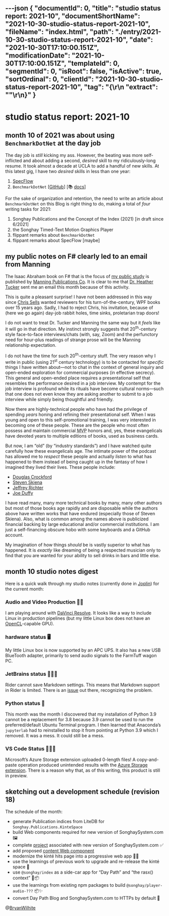---json
{
  "documentId": 0,
  "title": "studio status report: 2021-10",
  "documentShortName": "2021-10-30-studio-status-report-2021-10",
  "fileName": "index.html",
  "path": "./entry/2021-10-30-studio-status-report-2021-10",
  "date": "2021-10-30T17:10:00.151Z",
  "modificationDate": "2021-10-30T17:10:00.151Z",
  "templateId": 0,
  "segmentId": 0,
  "isRoot": false,
  "isActive": true,
  "sortOrdinal": 0,
  "clientId": "2021-10-30-studio-status-report-2021-10",
  "tag": "{\r\n  \"extract\": \"\"\r\n}"
}
---

# studio status report: 2021-10

## month 10 of 2021 was about using `BenchmarkDotNet` at the day job

The day job is _still_ kicking my ass. However, the beating was more self-inflicted and about adding a second, _desired_ skill to my ridiculously-long resume. It took almost a decade at UCLA to add a handful of new skills. At this latest gig, I have two _desired_ skills in less than one year:

1. [SpecFlow](https://specflow.org/)
2. `BenchmarkDotNet` [[GitHub](https://github.com/dotnet/BenchmarkDotNet)] [📚 [docs](https://benchmarkdotnet.org/articles/guides/getting-started.html)]

For the sake of organization and retention, the need to write an article about `BenchmarkDotNet` on this Blog is right thing to do, making a total of _four_ writing tasks for 2021:

1. Songhay Publications and the Concept of the Index (2021) [in draft since 6/2021]
2. the Songhay Timed-Text Motion Graphics Player
3. flippant remarks about `BenchmarkDotNet`
4. flippant remarks about SpecFlow [maybe]

## my public notes on F# clearly led to an email from Manning

The Isaac Abraham book on F# that is the focus of [my public study](https://github.com/BryanWilhite/jupyter-central/tree/master/get-programming-with-f-sharp) is published by [Manning Publications Co](https://www.manning.com/). It is clear to me that [Dr. Heather Tucker](https://www.linkedin.com/in/heather-tucker-phd-she-her-54658b103/) sent me an email this month because of this activity.

This is quite a pleasant surprise! I have not been addressed in this way since [Chris Sells](https://channel9.msdn.com/Blogs/funkyonex/Happy-Birthday-NET-with-Chris-Sells) wanted reviewers for his turn-of-the-century, WPF books over 15 years ago. Sadly, I had to reject Chris, his invitation, because of (here we go again) day-job rabbit holes, time sinks, proletarian trap doors!

I do not want to treat Dr. Tucker and Manning the same way but it _feels_ like it will go in that direction. My instinct strongly suggests that 20<sup>th</sup>-century style face-to-face interviews/chats (with, say, Zoom) and the perfunctory need for hour-plus readings of strange prose will be the Manning relationship expectation.

I do not have the time for such 20<sup>th</sup>-century stuff. The very reason why I write in public (using 21<sup>st</sup> century technology) is to be contacted for _specific_ things I have written about—not to chat in the context of general inquiry and open-ended exploration for commercial purposes (in effective secrecy). This general and open-ended place requires a presentational self that resembles the performance desired in a job interview. My contempt for the job interview is profound while its rituals have become cultural norms—such that one does not even know they are asking another to submit to a job interview while simply being thoughtful and friendly.

Now there are highly-technical people who have had the privilege of spending _years_ honing and refining their presentational self. When I was young and open to this self-promotional training, I was very interested in becoming one of these people. These are the people who most often possess and maintain commercial <abbr title="Most Valuable Professional">MVP</abbr> honors and, yes, these evangelicals have devoted years to multiple editions of books, used as business cards.

But now, I am “old” (by “industry standards”) and I have watched quite carefully how these evangelicals age. The intimate power of the podcast has allowed me to _respect_ these people and actually _listen_ to what has happened to them instead of being caught up in the fantasy of how I imagined they lived their lives. These people include:

- [Douglas Crockford](https://www.crockford.com/books.html)
- [Steven Skiena](https://www.cs.stonybrook.edu/people/faculty/StevenSkiena)
- [Jeffrey Richter](https://www.wintellect.com/author/jeffreyr/)
- [Joe Duffy](https://channel9.msdn.com/shows/Going+Deep/Joe-Duffy-Perspectives-on-Concurrent-Programming-and-Parallelism/)

I have read many, many more technical books by many, many other authors but most of those books age rapidly and are disposable while the authors above have written works that have endured (especially those of Steven Skiena). Also, what is common among the names above is publicized financial backing by large educational and/or commercial institutions. I am just a self-financing obscure hobo with some keyboards and a GitHub account.

My imagination of how things _should_ be is vastly superior to what has happened. It is _exactly_ like dreaming of being a respected musician only to find that you are wanted for your ability to sell drinks in bars and little else.

## month 10 studio notes digest

Here is a quick walk through my studio notes (currently done in [Joplin](https://joplinapp.org/)) for the current month:

### Audio and Video Production 🎵🎥

I am playing around with [DaVinci Resolve](https://www.blackmagicdesign.com/products/davinciresolve/whatsnew). It looks like a way to include Linux in production pipelines (but my little Linux box does not have an [OpenCL](https://en.wikipedia.org/wiki/OpenCL)-capable GPU).

### hardware status 🖥

My little Linux box is now supported by an APC UPS. It also has a new USB BlueTooth adapter, primarily to send audio signals to the FarmTuff wagon PC.

### JetBrains status 🚜🔨🚀

Rider cannot save Markdown settings. This means that Markdown support in Rider is limited. There is an [issue](https://youtrack.jetbrains.com/issue/RIDER-67953?clearDraft=true&description=Version:%20RD-212.4746.113Timezone:%20America%2FLos_AngelesEvaluation:%20falseEnvironment:%20RD-212.4746.113,%20JRE%2011.0.11%209-b1504.13x64%20JetBrains%20s.r.o.,%20OS%20Linux(amd64)%20v5.11.0-34-generic,%20screens%202400.0x1350.0.NET%205.0.7&c=Affected%20versions%202021.2%20(212.4746.113)) out there, recognizing the problem.

### Python status 🐍

This month was the month I discovered that my installation of Python 3.9 cannot be a replacement for 3.8 because 3.9 cannot be used to run the preferred/default Ubuntu Terminal program. I then learned that Anaconda’s `jupyterlab` had to reinstalled to stop it from pointing at Python 3.9 which I removed. It was a mess. It could still be a mess.

### VS Code Status 🚜🔨🚀

Microsoft’s Azure Storage extension uploaded 0-length files! A copy-and-paste operation produced unintended results with the [Azure Storage extension](https://marketplace.visualstudio.com/items?itemName=ms-azuretools.vscode-azurestorage). There is a reason why that, as of this writing, this product is still in preview.

## sketching out a development schedule (revision 18)

The schedule of the month:

- generate Publication indices from LiteDB for `Songhay.Publications.KinteSpace`
- build Web components required for new version of SonghaySystem.com 🖼
- complete [project](https://github.com/BryanWilhite/songhay-dashboard/projects/1) associated with new version of SonghaySystem.com ✅
- add proposed [content Web component](https://github.com/BryanWilhite/songhay-web-components/issues/10)
- modernize the kinté hits page into a progressive web app 💄✨
- use the learnings of previous work to upgrade and re-release the kinté space 🚀
- use `@songhay/index` as a side-car app for “Day Path” and “the rasx() context” 🚛📦
- use the learnings from existing npm packages to build `@songhay/player-audio-???` 📦✨
- convert Day Path Blog and SonghaySystem.com to HTTPs by default 🔐

@[BryanWilhite](https://twitter.com/BryanWilhite)

